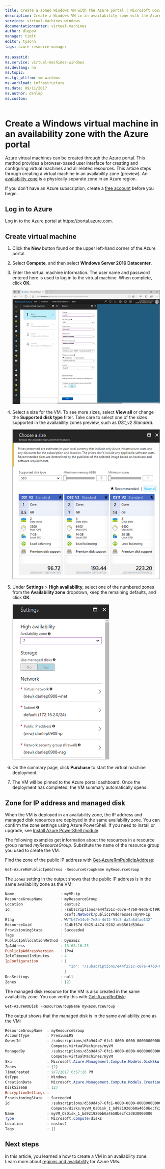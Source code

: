 ```yaml
---
title: Create a zoned Windows VM with the Azure portal | Microsoft Docs
description: Create a Windows VM in an availability zone with the Azure portal
services: virtual-machines-windows
documentationcenter: virtual-machines
author: dlepow
manager: timlt
editor: tysonn
tags: azure-resource-manager

ms.assetid: 
ms.service: virtual-machines-windows
ms.devlang: na
ms.topic: 
ms.tgt_pltfrm: vm-windows
ms.workload: infrastructure
ms.date: 09/11/2017
ms.author: danlep
ms.custom: 
---
```


# Create a Windows virtual machine in an availability zone with the Azure portal

Azure virtual machines can be created through the Azure portal. This method provides a browser-based user interface for creating and configuring virtual machines and all related resources. This article steps through creating a virtual machine in an availability zone (preview). An [availability zone](../availability-zones/az-overview.md) is a physically separate zone in an Azure region. 

If you don't have an Azure subscription, create a [free account](https://azure.microsoft.com/free/?WT.mc_id=A261C142F) before you begin.



## Log in to Azure 

Log in to the Azure portal at https://portal.azure.com.

## Create virtual machine

1. Click the **New** button found on the upper left-hand corner of the Azure portal.

2. Select **Compute**, and then select **Windows Server 2016 Datacenter**. 

3. Enter the virtual machine information. The user name and password entered here is used to log in to the virtual machine. When complete, click **OK**.

    ![Enter basic information about your VM in the portal blade](./media/create-portal-availability-zone/create-windows-vm-portal-basic-blade.png)

4. Select a size for the VM. To see more sizes, select **View all** or change the **Supported disk type** filter. Take care to select one of the sizes supported in the availability zones preview, such as *DS1_v2 Standard*. 

    ![Screenshot that shows VM sizes](./media/create-portal-availability-zone/create-linux-vm-portal-sizes.png)  

5. Under **Settings** > **High availability**, select one of the numbered zones from the **Availability zone** dropdown, keep the remaining defaults, and click **OK**.

    ![Select an availability zone](./media/create-portal-availability-zone/create-linux-vm-portal-availability-zone.png)

6. On the summary page, click **Purchase** to start the virtual machine deployment.

7. The VM will be pinned to the Azure portal dashboard. Once the deployment has completed, the VM summary automatically opens.


## Zone for IP address and managed disk

When the VM is deployed in an availability zone, the IP address and managed disk resources are deployed in the same availability zone. You can confirm the zone settings using Azure PowerShell. If you need to install or upgrade, see [Install Azure PowerShell module](/powershell/azure/install-azurerm-ps).

The following examples get information about the resources in a resource group named *myResourceGroup*. Substitute the name of the resource group you used to create the VM.

Find the zone of the public IP address with [Get-AzureRmPublicIpAddress](/en-us/powershell/module/azurerm.network/get-azurermpublicipaddress):

```powershell
Get-AzureRmPublicIpAddress -ResourceGroupName myResourceGroup
```
The `Zones` setting in the output shows that the public IP address is in the same availability zone as the VM:

```powershell
Name                     : myVM-ip
ResourceGroupName        : myResourceGroup
Location                 : eastus2
Id                       : /subscriptions/e44f251c-c67e-4760-9ed6-bf99a306ecff/resourceGroups/danlep0911/providers/Micr
                           osoft.Network/publicIPAddresses/myVM-ip
Etag                     : W/"b67e14c0-7e8a-4d12-91c5-da2a5dfad132"
ResourceGuid             : 314bf57d-9b25-4474-9282-db3561d536aa
ProvisioningState        : Succeeded
Tags                     :
PublicIpAllocationMethod : Dynamic
IpAddress                : 13.68.16.25
PublicIpAddressVersion   : IPv4
IdleTimeoutInMinutes     : 4
IpConfiguration          : {
                             "Id": "/subscriptions/e44f251c-c67e-4760-9ed6-bf99a306ecff/resourceGroups/myResourceGroup/providers/Microsoft.Network/networkInterfaces/myVM11842/ipConfigurations/ipconfig1"
                           }
DnsSettings              : null
Zones                    : {2}
```


The managed disk resource for the VM is also created in the same availability zone. You can verify this with [Get-AzureRmDisk](/powershell/module/azurerm.compute/get-azurermdisk):

```powershell
Get-AzureRmDisk -ResourceGroupName myResourceGroup
```

The output shows that the managed disk is in the same availability zone as the VM:

```powershell
ResourceGroupName  : myResourceGroup
AccountType        : PremiumLRS
OwnerId            : /subscriptions/d5b9d4b7-6fc1-0000-0000-000000000000/resourceGroups/myResourceGroup/providers/Microsoft.
                     Compute/virtualMachines/myVM
ManagedBy          : /subscriptions/d5b9d4b7-6fc1-0000-0000-000000000000/resourceGroups/myResourceGroup/providers/Microsoft.
                     Compute/virtualMachines/myVM
Sku                : Microsoft.Azure.Management.Compute.Models.DiskSku
Zones              : {2}
TimeCreated        : 9/7/2017 6:57:26 PM
OsType             : Windows
CreationData       : Microsoft.Azure.Management.Compute.Models.CreationData
DiskSizeGB         : 127
EncryptionSettings :
ProvisioningState  : Succeeded
Id                 : /subscriptions/d5b9d4b7-6fc1-0000-0000-000000000000/resourceGroups/myResourceGroup/providers/Microsoft.
                     Compute/disks/myVM_OsDisk_1_bd921920bb0a4650becfc2d830000000
Name               : myVM_OsDisk_1_bd921920bb0a4650becfc2d830000000
Type               : Microsoft.Compute/disks
Location           : eastus2
Tags               : {}
```

## Next steps

In this article, you learned a how to create a VM in an availability zone. Learn more about [regions and availability](regions-and-availability) for Azure VMs.
